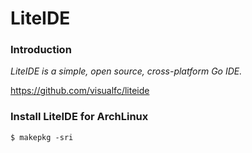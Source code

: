 LiteIDE
=======

### Introduction

_LiteIDE is a simple, open source, cross-platform Go IDE._

https://github.com/visualfc/liteide

### Install LiteIDE for ArchLinux

	$ makepkg -sri
